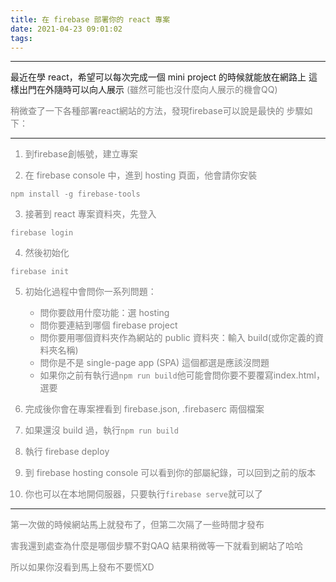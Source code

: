```yaml
---
title: 在 firebase 部署你的 react 專案
date: 2021-04-23 09:01:02
tags:
---
```


***

最近在學 react，希望可以每次完成一個 mini project 的時候就能放在網路上
這樣出門在外隨時可以向人展示 
<font color="gray">(雖然可能也沒什麼向人展示的機會QQ)

稍微查了一下各種部署react網站的方法，發現firebase可以說是最快的
步驟如下：

***

1. 到firebase創帳號，建立專案

2. 在 firebase console 中，進到 hosting 頁面，他會請你安裝

```
npm install -g firebase-tools
```

3. 接著到 react 專案資料夾，先登入

```
firebase login
``` 

4. 然後初始化

```
firebase init
```

5. 初始化過程中會問你一系列問題： 
	- 問你要啟用什麼功能：選 hosting
	- 問你要連結到哪個 firebase project
	- 問你要用哪個資料夾作為網站的 public 資料夾：輸入 build(或你定義的資料夾名稱)
	- 問你是不是 single-page app (SPA) 這個都選是應該沒問題
	- 如果你之前有執行過`npm run build`他可能會問你要不要覆寫index.html，選要

6. 完成後你會在專案裡看到 firebase.json, .firebaserc 兩個檔案

7. 如果還沒 build 過，執行`npm run build`

8. 執行 firebase deploy

9. 到 firebase hosting console 可以看到你的部屬紀錄，可以回到之前的版本 

10. 你也可以在本地開伺服器，只要執行`firebase serve`就可以了

*** 

第一次做的時候網站馬上就發布了，但第二次隔了一些時間才發布

害我還到處查為什麼是哪個步驟不對QAQ 結果稍微等一下就看到網站了哈哈

所以如果你沒看到馬上發布不要慌XD